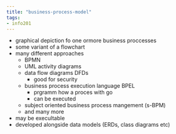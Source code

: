 ```yaml
---
title: "business-process-model"
tags: 
- info201
---
```


- graphical depiction fo one ormore business proccesses
- some variant of a flowchart
- many different approaches
	- BPMN
	- UML activity diagrams
	- data flow diagrams DFDs
		- good for security
	- business process execution language BPEL
		- prgramm how a proces with go
		- can be executed
	- subject oriented business process mangement (s-BPM)
	- and many more
- may be execultable
- developed alongside data models (ERDs, class diagrams etc)
